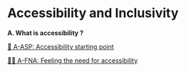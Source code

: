 # Accessibility and Inclusivity

**A. What is accessibility ?**

[🚀 A-ASP: Accessibility starting point](A-ASP.md)

[🫳🏿 A-FNA: Feeling the need for accessibility](A-FNA.md)